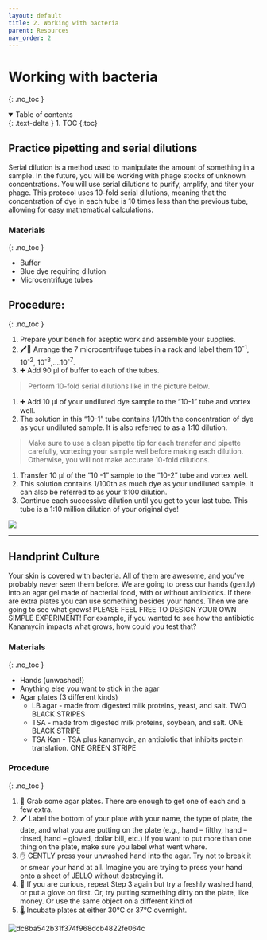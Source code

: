 ```yaml
---
layout: default
title: 2. Working with bacteria
parent: Resources
nav_order: 2
---
```

# Working with bacteria
{: .no_toc }

<details open markdown="block">
  <summary>
    Table of contents
  </summary>
  {: .text-delta }
1. TOC
{:toc}
</details>


## Practice pipetting and serial dilutions

Serial dilution is a method used to manipulate the amount of something in a sample. In the future, you will be working with phage stocks of unknown concentrations. You will use serial dilutions to purify, amplify, and titer your phage. This protocol uses 10-fold serial dilutions, meaning that the concentration of dye in each tube is 10 times less than the previous tube, allowing for easy mathematical calculations.

### Materials
{: .no_toc }
- Buffer
- Blue dye requiring dilution
- Microcentrifuge tubes 

## Procedure:
{: .no_toc }
1. Prepare your bench for aseptic work and assemble your supplies.
1. 🖊️🧪 Arrange the 7 microcentrifuge tubes in a rack and label them 10<sup>-1</sup>, 10<sup>-2</sup>, 10<sup>-3</sup>,….10<sup>-7</sup>.
1. ➕ Add 90 μl of buffer to each of the tubes.
>Perform 10-fold serial dilutions like in the picture below.
1. ➕ Add 10 μl of your undiluted dye sample to the “10-1” tube and vortex well.
1. The solution in this “10-1” tube contains 1/10th the concentration of dye as your undiluted sample. It is also referred to as a 1:10 dilution.
>Make sure to use a clean pipette tip for each transfer and pipette carefully, vortexing your sample well before making each dilution. Otherwise, you will not make accurate 10-fold dilutions.
1. Transfer 10 μl of the “10 -1” sample to the “10-2” tube and vortex well.
1. This solution contains 1/100th as much dye as your undiluted sample. It can also be referred to as your 1:100 dilution.
1. Continue each successive dilution until you get to your last tube. This tube is a 1:10 million dilution of your original dye!

![](../../assets/images/labprotocols/image3.png)

---

## Handprint Culture
Your skin is covered with bacteria. All of them are awesome, and you’ve probably never seen them before. We are going to press our hands (gently) into an agar gel made of bacterial food, with or without antibiotics. If there are extra plates you can use something besides your hands. Then we are going to see what grows! PLEASE FEEL FREE TO DESIGN YOUR OWN SIMPLE EXPERIMENT! For example, if you wanted to see how the antibiotic Kanamycin impacts what grows, how could you test that?

### Materials
{: .no_toc }
- Hands (unwashed!)
- Anything else you want to stick in the agar
- Agar plates (3 different kinds)
    - LB agar - made from digested milk proteins, yeast, and salt. TWO BLACK STRIPES
    - TSA - made from digested milk proteins, soybean, and salt. ONE BLACK STRIPE
    - TSA Kan - TSA plus kanamycin, an antibiotic that inhibits protein translation. ONE GREEN STRIPE

### Procedure
{: .no_toc }
1. 🧫 Grab some agar plates. There are enough to get one of each and a few extra.
1. 🖊️ Label the bottom of your plate with your name, the type of plate, the date, and what you are putting on the plate (e.g., hand – filthy, hand – rinsed, hand – gloved, dollar bill, etc.) If you want to put more than one thing on the plate, make sure you label what went where.
1. ✋ GENTLY press your unwashed hand into the agar. Try not to break it or smear your hand at all. Imagine you are trying to press your hand onto a sheet of JELLO without destroying it.
1. 🤑 If you are curious, repeat Step 3 again but try a freshly washed hand, or put a glove on first. Or, try putting something dirty on the plate, like money. Or use the same object on a different kind of
1. 🌡️ Incubate plates at either 30℃ or 37℃ overnight.

![dc8ba542b31f374f968dcb4822fe064c](https://user-images.githubusercontent.com/42419763/168583316-0728f903-3463-4a3e-966c-655b33abcbcc.png)



